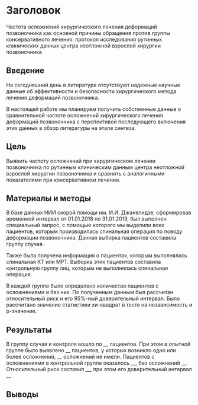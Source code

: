 # Заголовок

Частота осложнений хирургического лечения деформаций позвоночника как основной причины обращения против группы консервативного лечения: протокол исследования рутинных клинических данных центра неотложной взрослой хирургии позвоночника

## Введение

На сегодняшний день в литературе отсутствуют надежные научные данные об эффективности и безопасности хирургического метода лечения деформаций позвоночника.

В настоящей работе мы планируем получить собственные данные о сравнительной частоте осложнений хирургического лечения деформаций позвоночника с перспективой последующего включения этих данных в обзор литературы на этапе синтеза.

## Цель

Выявить частоту осложнений при хирургическом лечении позвоночника по рутинным клиническим данным центра неотложной взрослой хирургии позвоночника и сравнить с аналогичными показателями при консервативном лечении.

## Материалы и методы

В базе данных НИИ скорой помощи им. И.И. Джанелидзе, сформировав временной интервал от 01.01.2018 по 31.01.2019, был выполнен специальный запрос, с помощью которого мы выделили всех пациентов, которым производилась спинальная операция по поводу деформации позвоночника. Данная выборка пациентов составила группу случая.

Также была получена информация о пациентах, которым выполнялась спинальная КТ или МРТ. Выборка этих пациентов составила контрольную группу лиц, которым не выполнялась спинальная операция.

В каждой группе было определено количество пациентов с осложнениями и без них. По полученным данным был рассчитан относительный риск и его 95%-ный доверительный интервал. Было рассчитано значение статистики хи-квадрат в тесте на независимость и р-значение.

## Результаты

В группу случая и контроля вошло по __ пациентов. При этом в опытной группе было выявлено __ пациентов, у которых возникло одно или более осложнений, __ осложнений не имели. Пациентов с осложнениями в контрольной группе оказалось __, без осложнений __.
Относительный риск составил __, при этом его доверительный интервал __

## Выводы


